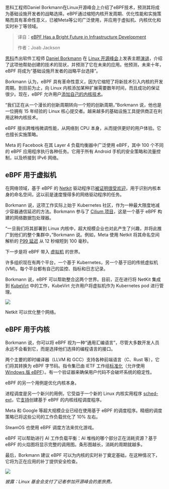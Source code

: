 
<!--
title: eBPF技术点亮基础设施开发前景
cover: https://cdn.thenewstack.io/media/2025/06/2ec63be2-oss25-daniel-borkmann-ebpf.jpg
summary: 思科工程师Daniel Borkmann在Linux开源峰会上介绍了eBPF技术，预测其将成为基础设施开发者的战略选择。eBPF通过缩短内核开发周期、优化性能和实施策略而具有革命性意义，已被Meta等公司广泛使用，并应用于虚拟机、内核优化和实时补丁等领域。
-->

思科工程师Daniel Borkmann在Linux开源峰会上介绍了eBPF技术，预测其将成为基础设施开发者的战略选择。eBPF通过缩短内核开发周期、优化性能和实施策略而具有革命性意义，已被Meta等公司广泛使用，并应用于虚拟机、内核优化和实时补丁等领域。

> 译自：[eBPF Has a Bright Future in Infrastructure Development](https://thenewstack.io/ebpf-has-a-bright-future-in-infrastructure-development/)
> 
> 作者：Joab Jackson

[思科](http://cisco.com/?utm_content=inline+mention)杰出软件工程师 [Daniel Borkmann](http://borkmann.ch/) 在 [Linux 开源峰会](https://ossna2025.sched.com/)上发表主题[演讲](https://ossna2025.sched.com/event/23B1m/keynote-ebpf-unlocking-innovation-in-the-linux-kernel-daniel-borkmann-distinguished-software-engineer-isovalent-at-cisco-and-co-creator-of-ebpf-and-cilium)，介绍了这项他帮助创建的技术的现状，并预测了它在未来的应用。他预测，未来十年，eBPF 将成为“基础设施开发者的战略平台选择”。

Borkmann 认为，eBPF 具有革命性意义，因为它缩短了将新技术引入内核的开发周期。到目前为止，向 Linux 内核添加某种扩展需要数年时间，而且成功的保证很少。现在，eBPF 允许用户[添加自己的内核技术](https://thenewstack.io/how-ebpf-turns-linux-into-a-programmable-kernel/)。

“我们正在从一个漫长的创新周期转向一个短的创新周期，”Borkmann 说，他也是一位拥有 15 年经验的 Linux 核心提交者。越来越多的基础设施工具提供商正在利用这种内核技术。

eBPF 擅长跨堆栈微调性能，从网络到 CPU 本身，从而提供更好的用户体验。它也擅长实施策略。

Meta 的 Facebook 在其 Layer 4 负载均衡器中广泛使用 eBPF，其中 100 个不同的 eBPF 应用程序执行各种任务。它用于所有 Android 手机的安全策略和流量控制，以及桥接到 IPv6 网络。

## eBPF 用于虚拟机

在网络领域，基于 eBPF 的 [Netkit](https://git.kernel.org/pub/scm/linux/kernel/git/torvalds/linux.git/tree/drivers/net/netkit.c) 驱动程序已[被证明很受欢迎](https://thenewstack.io/bytedance-to-network-a-million-containers-with-netkit/)，用于识别内核本身的命名空间，这以前是速度慢得多的网络驱动程序的任务。

Borkmann 说，这项工作实际上始于 Kubernetes 社区，作为一种最大限度地减少容器通信延迟的方法。Borkmann 参与了 [Cilium 项目](https://thenewstack.io/supercharge-service-mesh-with-ebpf-and-cilium/)，这是一个基于 eBPF 构建的网络数据包处理器。

“一旦我们将其部署到 Linux 内核中，超大规模企业也对此产生了兴趣，并将此推广到他们的整个集群中，”Borkmann 说。例如，Meta 使用 Netkit 将其命名空间解析的 [P99 延迟](https://thenewstack.io/p99conf-how-ebpf-could-make-faster-database-systems/) 从 12 秒缩短到 100 毫秒。

下一步是将 eBPF 带入 [虚拟机](https://thenewstack.io/vmware-vcf-9-0-finally-unifies-container-and-vm-management/) 的世界。

许多组织现在有两个平台，一个基于 Kubernetes，另一个基于旧的传统虚拟机 (VM)。每个平台都有自己的监控、指标和日志记录。

Borkmann 说，eBPF 可以帮助整合这两个世界。目前，正在进行将 NetKit 集成到 [KubeVirt](https://kubevirt.io/) 中的工作，KubeVirt 允许用户将虚拟机作为 Kubernetes pod 进行管理。

[![](https://cdn.thenewstack.io/media/2025/07/d60a6997-oss-ebpf-slide-01.png)](https://cdn.thenewstack.io/media/2025/07/d60a6997-oss-ebpf-slide-01.png)

Netkit 可以优化整个网络。

## eBPF 用于内核

Borkmann 说，你可以将 eBPF 视为一种“通用汇编语言”，尽管大多数开发人员永远不会看到它，而是选择他们选择的编程语言的接口。

两个主要的即时编译器（LLVM 和 GCC）支持各种前端语言（C、Rust 等），它们将其转换为 eBPF 字节码。指令集已由 IETF 工作组[标准化](https://datatracker.ietf.org/group/bpf/about/)（允许使用 [Windows 版 eBPF](https://thenewstack.io/ebpf-is-coming-for-windows/)）。有一个验证器来确保用户代码不会破坏系统的稳定性。

eBPF 的另一个用例是优化内核本身。

进程调度是另一个新兴的用例，它受益于一个新的 Linux 内核实用程序 [sched-ext](https://github.com/sched-ext/scx/)，它[支持](https://thenewstack.io/bpf-opens-a-door-to-linux-dynamic-scheduling-maybe-with-rust/)创建基于 eBPF 的内核线程调度程序。

Meta 和 Google 等超大规模企业已经在使用基于 eBPF 的调度程序。精细的调度策略已将这些公司的工作负载优化了 10% 左右。

SteamOS 也使用 eBPF 调度方法来优化游戏。

eBPF 可以帮助进行 AI 工作负载平衡：AI 堆栈的哪个部分正在消耗资源？基于 eBPF 的火焰图将显示完整的调用图。条形图越长，消耗的周期就越多。

最后，Borkmann 建议 eBPF 可以为内核的实时补丁奠定基础，在这种情况下，它将为正在应用的补丁提供安全检查。

[![](https://cdn.thenewstack.io/media/2025/07/95ddf2d6-oss-ebpf-slide-02.png)](https://cdn.thenewstack.io/media/2025/07/95ddf2d6-oss-ebpf-slide-02.png)

*披露：Linux 基金会支付了记者参加开源峰会的差旅费。*